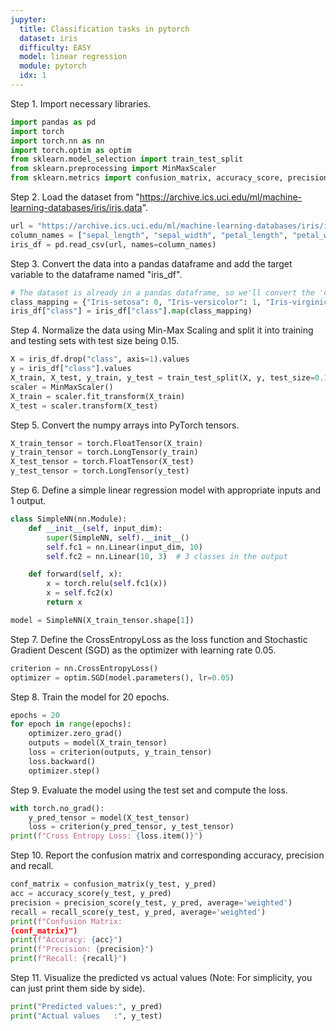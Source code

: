 ```yaml
---
jupyter:
  title: Classification tasks in pytorch
  dataset: iris
  difficulty: EASY
  model: linear regression
  module: pytorch
  idx: 1
---
```


Step 1. Import necessary libraries.
```python
import pandas as pd
import torch
import torch.nn as nn
import torch.optim as optim
from sklearn.model_selection import train_test_split
from sklearn.preprocessing import MinMaxScaler
from sklearn.metrics import confusion_matrix, accuracy_score, precision_score, recall_score
```

Step 2. Load the dataset from "https://archive.ics.uci.edu/ml/machine-learning-databases/iris/iris.data".
```python
url = "https://archive.ics.uci.edu/ml/machine-learning-databases/iris/iris.data"
column_names = ["sepal_length", "sepal_width", "petal_length", "petal_width", "class"]
iris_df = pd.read_csv(url, names=column_names)
```

Step 3. Convert the data into a pandas dataframe and add the target variable to the dataframe named "iris_df".
```python
# The dataset is already in a pandas dataframe, so we'll convert the 'class' column to numerical values
class_mapping = {"Iris-setosa": 0, "Iris-versicolor": 1, "Iris-virginica": 2}
iris_df["class"] = iris_df["class"].map(class_mapping)
```

Step 4. Normalize the data using Min-Max Scaling and split it into training and testing sets with test size being 0.15.
```python
X = iris_df.drop("class", axis=1).values
y = iris_df["class"].values
X_train, X_test, y_train, y_test = train_test_split(X, y, test_size=0.15, random_state=42)
scaler = MinMaxScaler()
X_train = scaler.fit_transform(X_train)
X_test = scaler.transform(X_test)
```

Step 5. Convert the numpy arrays into PyTorch tensors.
```python
X_train_tensor = torch.FloatTensor(X_train)
y_train_tensor = torch.LongTensor(y_train)
X_test_tensor = torch.FloatTensor(X_test)
y_test_tensor = torch.LongTensor(y_test)
```

Step 6. Define a simple linear regression model with appropriate inputs and 1 output.
```python
class SimpleNN(nn.Module):
    def __init__(self, input_dim):
        super(SimpleNN, self).__init__()
        self.fc1 = nn.Linear(input_dim, 10)
        self.fc2 = nn.Linear(10, 3)  # 3 classes in the output

    def forward(self, x):
        x = torch.relu(self.fc1(x))
        x = self.fc2(x)
        return x

model = SimpleNN(X_train_tensor.shape[1])
```

Step 7. Define the CrossEntropyLoss as the loss function and Stochastic Gradient Descent (SGD) as the optimizer with learning rate 0.05.
```python
criterion = nn.CrossEntropyLoss()
optimizer = optim.SGD(model.parameters(), lr=0.05)
```

Step 8. Train the model for 20 epochs.
```python
epochs = 20
for epoch in range(epochs):
    optimizer.zero_grad()
    outputs = model(X_train_tensor)
    loss = criterion(outputs, y_train_tensor)
    loss.backward()
    optimizer.step()
```

Step 9. Evaluate the model using the test set and compute the loss.
```python
with torch.no_grad():
    y_pred_tensor = model(X_test_tensor)
    loss = criterion(y_pred_tensor, y_test_tensor)
print(f"Cross Entropy Loss: {loss.item()}")
```

Step 10. Report the confusion matrix and corresponding accuracy, precision and recall.
```python
conf_matrix = confusion_matrix(y_test, y_pred)
acc = accuracy_score(y_test, y_pred)
precision = precision_score(y_test, y_pred, average='weighted')
recall = recall_score(y_test, y_pred, average='weighted')
print(f"Confusion Matrix:
{conf_matrix}")
print(f"Accuracy: {acc}")
print(f"Precision: {precision}")
print(f"Recall: {recall}")
```

Step 11. Visualize the predicted vs actual values (Note: For simplicity, you can just print them side by side).
```python
print("Predicted values:", y_pred)
print("Actual values   :", y_test)
```